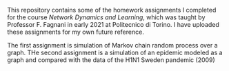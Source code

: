 This repository contains some of the homework assignments I completed for the course *Network Dynamics and Learning*, which was taught by Professor F. Fagnani in early 2021 at Politecnico di Torino. I have uploaded these assignments for my own future reference.

The first assignment is simulation of Markov chain random process over a graph.
THe second assignment is a simulation of an epidemic modeled as a graph and compared with the data of the H1N1 Sweden pandemic (2009) 
